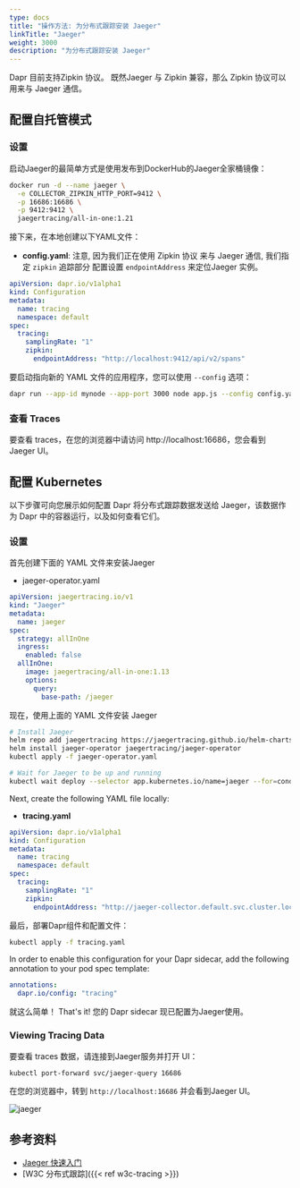 ```yaml
---
type: docs
title: "操作方法: 为分布式跟踪安装 Jaeger"
linkTitle: "Jaeger"
weight: 3000
description: "为分布式跟踪安装 Jaeger"
---
```


Dapr 目前支持Zipkin 协议。 既然Jaeger 与 Zipkin 兼容，那么 Zipkin 协议可以用来与 Jaeger 通信。

## 配置自托管模式

### 设置

启动Jaeger的最简单方式是使用发布到DockerHub的Jaeger全家桶镜像：

```bash
docker run -d --name jaeger \
  -e COLLECTOR_ZIPKIN_HTTP_PORT=9412 \
  -p 16686:16686 \
  -p 9412:9412 \
  jaegertracing/all-in-one:1.21
```


接下来，在本地创建以下YAML文件：

* **config.yaml**: 注意, 因为我们正在使用 Zipkin 协议 来与 Jaeger 通信, 我们指定 `zipkin` 追踪部分 配置设置 `endpointAddress` 来定位Jaeger 实例。

```yaml
apiVersion: dapr.io/v1alpha1
kind: Configuration
metadata:
  name: tracing
  namespace: default
spec:
  tracing:
    samplingRate: "1"
    zipkin:
      endpointAddress: "http://localhost:9412/api/v2/spans"
```

要启动指向新的 YAML 文件的应用程序，您可以使用 `--config` 选项：

```bash
dapr run --app-id mynode --app-port 3000 node app.js --config config.yaml
```

### 查看 Traces
要查看 traces，在您的浏览器中请访问 http://localhost:16686，您会看到Jaeger UI。

## 配置 Kubernetes
以下步骤可向您展示如何配置 Dapr 将分布式跟踪数据发送给 Jaeger，该数据作为 Dapr 中的容器运行，以及如何查看它们。

### 设置

首先创建下面的 YAML 文件来安装Jaeger
* jaeger-operator.yaml
```yaml
apiVersion: jaegertracing.io/v1
kind: "Jaeger"
metadata:
  name: jaeger
spec:
  strategy: allInOne
  ingress:
    enabled: false
  allInOne:
    image: jaegertracing/all-in-one:1.13
    options:
      query:
        base-path: /jaeger
```

现在，使用上面的 YAML 文件安装 Jaeger
```bash
# Install Jaeger
helm repo add jaegertracing https://jaegertracing.github.io/helm-charts
helm install jaeger-operator jaegertracing/jaeger-operator
kubectl apply -f jaeger-operator.yaml

# Wait for Jaeger to be up and running
kubectl wait deploy --selector app.kubernetes.io/name=jaeger --for=condition=available
```

Next, create the following YAML file locally:

* **tracing.yaml**

```yaml
apiVersion: dapr.io/v1alpha1
kind: Configuration
metadata:
  name: tracing
  namespace: default
spec:
  tracing:
    samplingRate: "1"
    zipkin:
      endpointAddress: "http://jaeger-collector.default.svc.cluster.local:9411/api/v2/spans"
```

最后，部署Dapr组件和配置文件：

```bash
kubectl apply -f tracing.yaml
```

In order to enable this configuration for your Dapr sidecar, add the following annotation to your pod spec template:

```yml
annotations:
  dapr.io/config: "tracing"
```

就这么简单！ That's it! 您的 Dapr sidecar 现已配置为Jaeger使用。

### Viewing Tracing Data

要查看 traces 数据，请连接到Jaeger服务并打开 UI：

```bash
kubectl port-forward svc/jaeger-query 16686
```

在您的浏览器中，转到 `http://localhost:16686` 并会看到Jaeger UI。

![jaeger](/images/jaeger_ui.png)

## 参考资料
- [Jaeger 快速入门](https://www.jaegertracing.io/docs/1.21/getting-started/#all-in-one)
- [W3C 分布式跟踪]({{< ref w3c-tracing >}})
